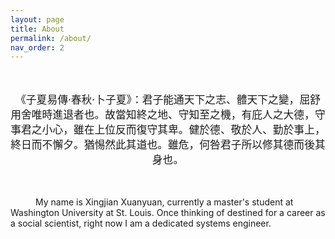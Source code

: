 ```yaml
---
layout: page
title: About
permalink: /about/
nav_order: 2
---
```


<br />

<p style="text-align:center;font-size:120%">
《子夏易傳·春秋·卜子夏》：君子能通天下之志、體天下之變，屈舒用舍唯時進退者也。故當知終之地、守知至之機，有庇人之大德，守事君之小心，雖在上位反而復守其卑。健於德、敬於人、勤於事上，終日而不懈夕。猶惕然此其道也。雖危，何咎君子所以修其德而後其身也。
</p>

<br />

<p style="text-indent:40px">
    My name is Xingjian Xuanyuan, currently a master's student at Washington University at St. Louis. Once thinking of destined for a career as a social scientist, right now I am a dedicated systems engineer.
</p>